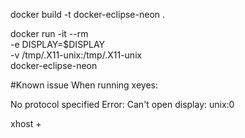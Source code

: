 docker build -t docker-eclipse-neon .

docker run -it --rm \
       -e DISPLAY=$DISPLAY \
       -v /tmp/.X11-unix:/tmp/.X11-unix \
       docker-eclipse-neon

#Known issue
When running xeyes:

No protocol specified
Error: Can't open display: unix:0

xhost +
